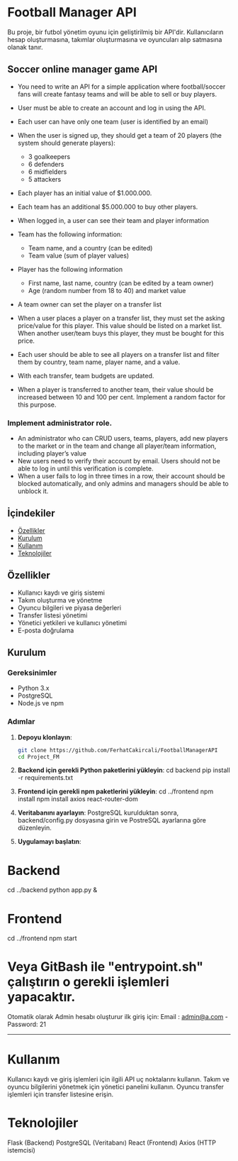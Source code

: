 # Football Manager API

Bu proje, bir futbol yönetim oyunu için geliştirilmiş bir API'dir. Kullanıcıların hesap oluşturmasına, takımlar oluşturmasına ve oyuncuları alıp satmasına olanak tanır.

## Soccer online manager game API

* You need to write an API for a simple application where football/soccer fans will create fantasy teams and will be able to sell or buy players.
* User must be able to create an account and log in using the API. 
* Each user can have only one team (user is identified by an email)
* When the user is signed up, they should get a team of 20 players (the system should generate players):
  * 3 goalkeepers
  * 6 defenders
  * 6 midfielders
  * 5 attackers

* Each player has an initial value of $1.000.000.
* Each team has an additional $5.000.000 to buy other players.
* When logged in, a user can see their team and player information

* Team has the following information:
  * Team name, and a country (can be edited)
  * Team value (sum of player values)

* Player has the following information
  * First name, last name, country (can be edited by a team owner)
  * Age (random number from 18 to 40) and market value 

* A team owner can set the player on a transfer list
* When a user places a player on a transfer list, they must set the asking price/value for this player. This value should be listed on a market list. When another user/team buys this player, they must be bought for this price. 
* Each user should be able to see all players on a transfer list and filter them by country, team name, player name, and a value.
* With each transfer, team budgets are updated.
* When a player is transferred to another team, their value should be increased between 10 and 100 per cent. Implement a random factor for this purpose.

### Implement administrator role.
* An administrator who can CRUD users, teams, players, add new players to the market or in the team and change all player/team information, including player’s value
* New users need to verify their account by email. Users should not be able to log in until this verification is complete. 
* When a user fails to log in three times in a row, their account should be blocked automatically, and only admins and managers should be able to unblock it. 


## İçindekiler

- [Özellikler](#özellikler)
- [Kurulum](#kurulum)
- [Kullanım](#kullanım)
- [Teknolojiler](#teknolojiler)

## Özellikler

- Kullanıcı kaydı ve giriş sistemi
- Takım oluşturma ve yönetme
- Oyuncu bilgileri ve piyasa değerleri
- Transfer listesi yönetimi
- Yönetici yetkileri ve kullanıcı yönetimi
- E-posta doğrulama

## Kurulum

### Gereksinimler

- Python 3.x
- PostgreSQL
- Node.js ve npm

### Adımlar

1. **Depoyu klonlayın**:
   ```bash
   git clone https://github.com/FerhatCakircali/FootballManagerAPI
   cd Project_FM


2. **Backend için gerekli Python paketlerini yükleyin**:
cd backend
pip install -r requirements.txt

3. **Frontend için gerekli npm paketlerini yükleyin**:
cd ../frontend
npm install
npm install axios react-router-dom

4. **Veritabanını ayarlayın**: 
PostgreSQL kurulduktan sonra, backend/config.py dosyasına girin ve PostreSQL ayarlarına göre düzenleyin.

5. **Uygulamayı başlatın**:

# Backend
cd ../backend
python app.py &

# Frontend
cd ../frontend
npm start


# Veya GitBash ile "entrypoint.sh" çalıştırın o gerekli işlemleri yapacaktır.

 Otomatik olarak Admin hesabı oluşturur ilk giriş için:
 Email : admin@a.com - Password: 21

*******************************************************************************

# Kullanım
Kullanıcı kaydı ve giriş işlemleri için ilgili API uç noktalarını kullanın.
Takım ve oyuncu bilgilerini yönetmek için yönetici panelini kullanın.
Oyuncu transfer işlemleri için transfer listesine erişin.

# Teknolojiler
Flask (Backend)
PostgreSQL (Veritabanı)
React (Frontend)
Axios (HTTP istemcisi)
